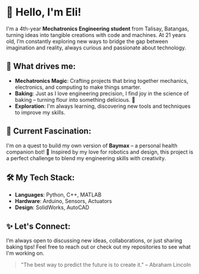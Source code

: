 # 👋 Hello, I'm Eli!

I'm a 4th-year **Mechatronics Engineering student** from Talisay, Batangas, turning ideas into tangible creations with code and machines. At 21 years old, I’m constantly exploring new ways to bridge the gap between imagination and reality, always curious and passionate about technology.

## 🎯 What drives me:
- **Mechatronics Magic**: Crafting projects that bring together mechanics, electronics, and computing to make things smarter.
- **Baking**: Just as I love engineering precision, I find joy in the science of baking – turning flour into something delicious. 🍪
- **Exploration**: I'm always learning, discovering new tools and techniques to improve my skills.

## 🎨 Current Fascination:
I'm on a quest to build my own version of **Baymax** – a personal health companion bot! 🤖 Inspired by my love for robotics and design, this project is a perfect challenge to blend my engineering skills with creativity.

## 🛠️ My Tech Stack:
- **Languages**: Python, C++, MATLAB
- **Hardware**: Arduino, Sensors, Actuators
- **Design**: SolidWorks, AutoCAD

## ✨ Let's Connect:
I’m always open to discussing new ideas, collaborations, or just sharing baking tips! Feel free to reach out or check out my repositories to see what I'm working on.

> "The best way to predict the future is to create it." – Abraham Lincoln
